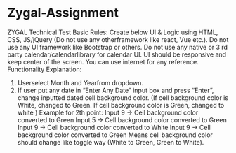 # Zygal-Assignment

ZYGAL Technical Test
Basic Rules:
Create below UI & Logic using HTML, CSS, JS/jQuery (Do not use any otherframework like react, Vue etc.).
Do not use any UI framework like Bootstrap or others.
Do not use any native or 3
rd party calendar/calendarlibrary for calendar UI. 
UI should be responsive and keep center of the screen.
You can use internet for any reference.
Functionality Explanation:
1. Userselect Month and Yearfrom dropdown.
2. If user put any date in “Enter Any Date” input box and press “Enter”, change inputted dated cell 
background color. (If cell background color is White, changed to Green. If cell background color is Green, 
changed to white )
Example for 2th point:
Input 9 -> Cell background color converted to Green 
Input 5 -> Cell background color converted to Green 
Input 9 -> Cell background color converted to White 
Input 9 -> Cell background color converted to Green
Means cell background color should change like
toggle way (White to Green, Green to White).
